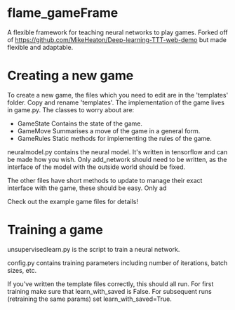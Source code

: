 # flame_gameFrame
A flexible framework for teaching neural networks to play games. Forked off of
https://github.com/MikeHeaton/Deep-learning-TTT-web-demo but made flexible and adaptable.

# Creating a new game
To create a new game, the files which you need to edit are in the 'templates' folder.
Copy and rename 'templates'.
The implementation of the game lives in game.py. The classes to worry about are:

* GameState
  Contains the state of the game.
* GameMove
  Summarises a move of the game in a general form.
* GameRules
  Static methods for implementing the rules of the game.

neuralmodel.py contains the neural model. It's written in tensorflow and can be
made how you wish. Only add_network should need to be written, as the interface
of the model with the outside world should be fixed.

The other files have short methods to update to manage their exact interface with the game,
these should be easy. Only ad

Check out the example game files for details!

# Training a game

unsupervisedlearn.py is the script to train a neural network.

config.py contains training parameters including number of iterations, batch sizes, etc.

If you've written the template files correctly, this should all run. For first training
make sure that learn_with_saved is False. For subsequent runs (retraining the same params)
set learn_with_saved=True.
